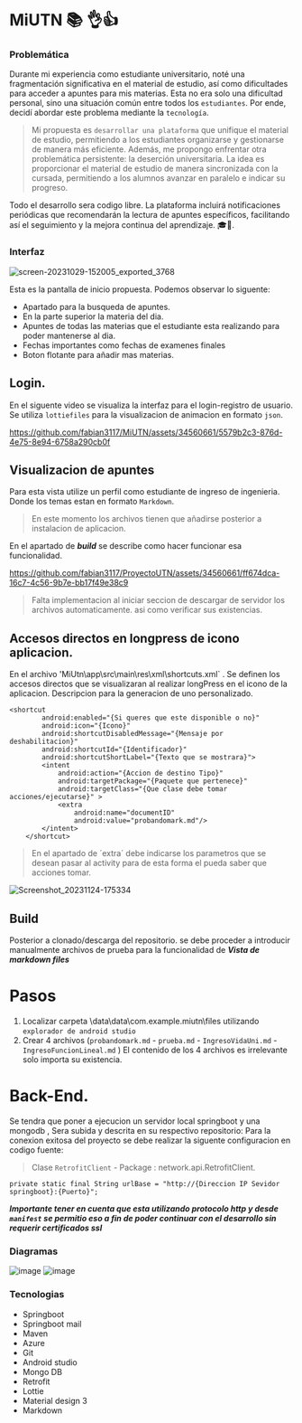 # MiUTN 📚 👌👍

### Problemática
Durante mi experiencia como estudiante universitario, noté una fragmentación significativa en el material de estudio, así como dificultades para acceder a apuntes para mis materias. Esta no era solo una dificultad personal, sino una situación común entre todos los `estudiantes`. Por ende, decidí abordar este problema mediante la `tecnología`.


>Mi propuesta es `desarrollar una plataforma` que unifique el material de estudio, 
permitiendo a los estudiantes organizarse y gestionarse de manera más eficiente. Además, me propongo enfrentar otra problemática persistente: la deserción universitaria. La idea es proporcionar el material de estudio de manera sincronizada con la cursada, permitiendo a los alumnos avanzar en paralelo e indicar su progreso.

Todo el desarrollo sera codigo libre.
La plataforma incluirá notificaciones periódicas que recomendarán la lectura de apuntes específicos, facilitando así el seguimiento y la mejora continua del aprendizaje. 🎓🚀.

### Interfaz
![screen-20231029-152005_exported_3768](https://github.com/fabian3117/MiUTN/assets/34560661/44d0e84b-a9f3-4589-9339-7cbcbd68b1a5)

Esta es la pantalla de inicio propuesta. Podemos observar lo siguente:
- Apartado para la busqueda de apuntes.
- En la parte superior la materia del dia.
- Apuntes de todas las materias que el estudiante esta realizando para poder mantenerse al dia.
- Fechas importantes como fechas de examenes finales
- Boton flotante para añadir mas materias.

## Login.
En el siguente video se visualiza la interfaz para el login-registro de usuario.
Se utiliza `lottiefiles` para la visualizacion de animacion en formato `json`. 

https://github.com/fabian3117/MiUTN/assets/34560661/5579b2c3-876d-4e75-8e94-6758a290cb0f

## Visualizacion de apuntes
Para esta vista utilize un perfil como estudiante de ingreso de ingenieria. Donde los temas estan en formato `Markdown`.
> En este momento los archivos tienen que añadirse posterior a instalacion de aplicacion.

En el apartado de ***build*** se describe como hacer funcionar esa funcionalidad.


https://github.com/fabian3117/ProyectoUTN/assets/34560661/ff674dca-16c7-4c56-9b7e-bb17f49e38c9
> Falta implementacion al iniciar seccion de descargar de servidor los archivos automaticamente. asi como verificar sus existencias.
## Accesos directos en longpress de icono aplicacion.
En el archivo 'MiUtn\app\src\main\res\xml\shortcuts.xml` . Se definen los accesos directos que se visualizaran al realizar longPress en el icono de la aplicacion. 
Descripcion para la generacion de uno personalizado.
```
<shortcut
        android:enabled="{Si queres que este disponible o no}"
        android:icon="{Icono}"
        android:shortcutDisabledMessage="{Mensaje por deshabilitacion}"
        android:shortcutId="{Identificador}"
        android:shortcutShortLabel="{Texto que se mostrara}">
        <intent
            android:action="{Accion de destino Tipo}"
            android:targetPackage="{Paquete que pertenece}"
            android:targetClass="{Que clase debe tomar acciones/ejecutarse}" >
            <extra
                android:name="documentID"
                android:value="probandomark.md"/>
        </intent>
    </shortcut>
```
> En el apartado de ´extra´ debe indicarse los parametros que se desean pasar al activity para de esta forma el pueda saber que acciones tomar.

![Screenshot_20231124-175334](https://github.com/fabian3117/ProyectoUTN/assets/34560661/cb41f9bb-a2c0-4af5-aa59-fc156172201b)

## Build
Posterior a clonado/descarga del repositorio. se debe proceder a introducir manualmente archivos de prueba para la funcionalidad de ***Vista de markdown files***
# Pasos
1. Localizar carpeta \data\data\com.example.miutn\files utilizando `explorador de android studio`
2. Crear 4 archivos (`probandomark.md` - `prueba.md` - `IngresoVidaUni.md` - `IngresoFuncionLineal.md` ) El contenido de los 4 archivos es irrelevante solo importa su existencia.
# Back-End.
Se tendra que poner a ejecucion un servidor local springboot y una mongodb , Sera subida y descrita en su respectivo repositorio:
Para la conexion exitosa del proyecto se debe realizar la siguente configuracion en codigo fuente:
> Clase `RetrofitClient` - Package : network.api.RetrofitClient. 
```
private static final String urlBase = "http://{Direccion IP Sevidor springboot}:{Puerto}";
```
***Importante tener en cuenta que esta utilizando protocolo http y desde `manifest` se permitio eso a fin de poder continuar con el desarrollo sin requerir certificados ssl***
### Diagramas

![image](https://github.com/fabian3117/ProyectoUTN/assets/34560661/d38ce1c9-99ca-4d23-89f0-06ba4e14031c)
![image](https://github.com/fabian3117/ProyectoUTN/assets/34560661/f839d499-1ba2-4650-87ae-be6c99aeae9e)


### Tecnologias
- Springboot
- Springboot mail
- Maven
- Azure
- Git
- Android studio
- Mongo DB
- Retrofit
- Lottie
- Material design 3
- Markdown
